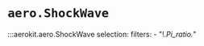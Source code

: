 # `aero.ShockWave`

:::aerokit.aero.ShockWave
    selection:
        filters:
            - "!.*Pi_ratio.*"

